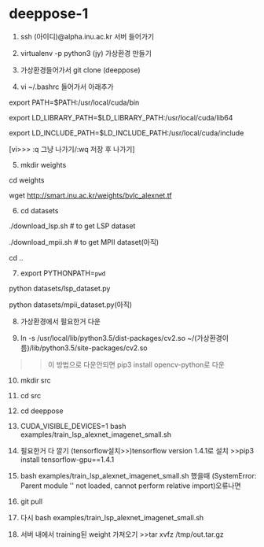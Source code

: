 # deeppose-1

1. ssh (아이디)@alpha.inu.ac.kr 서버 들어가기

2. virtualenv -p python3 (jy) 가상환경 만들기

3. 가상환경들어가서 git clone (deeppose)

4. vi ~/.bashrc 들어가서  아래추가

  export PATH=$PATH:/usr/local/cuda/bin
  
  export LD_LIBRARY_PATH=$LD_LIBRARY_PATH:/usr/local/cuda/lib64
  
  export LD_INCLUDE_PATH=$LD_INCLUDE_PATH:/usr/local/cuda/include
  
  [vi>>> :q 그냥 나가기/:wq 저장 후 나가기]
  

5. mkdir weights

cd weights

wget http://smart.inu.ac.kr/weights/bvlc_alexnet.tf



6. cd datasets

./download_lsp.sh   # to get LSP dataset

./download_mpii.sh  # to get MPII dataset(아직)

cd ..



7. export PYTHONPATH=`pwd`

python datasets/lsp_dataset.py

python datasets/mpii_dataset.py(아직)



8. 가상환경에서 필요한거 다운

9. ln -s /usr/local/lib/python3.5/dist-packages/cv2.so ~/(가상환경이름)/lib/python3.5/site-packages/cv2.so
>> 이 방법으로 다운안되면 pip3 install opencv-python로 다운

10. mkdir src

11. cd src

12. cd deeppose

13. CUDA_VISIBLE_DEVICES=1 bash examples/train_lsp_alexnet_imagenet_small.sh

14. 필요한거 다 깔기
(tensorflow설치>>)tensorflow version 1.4.1로 설치 >>pip3 install tensorflow-gpu==1.4.1

15. bash examples/train_lsp_alexnet_imagenet_small.sh 했을때 (SystemError: Parent module '' not loaded, cannot perform relative import)오류나면 

16. git pull 

17. 다시  bash examples/train_lsp_alexnet_imagenet_small.sh

18. 서버 내에서 training된 weight 가져오기 >>tar xvfz /tmp/out.tar.gz


